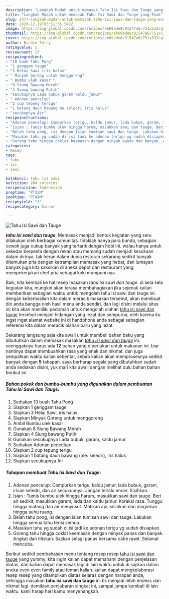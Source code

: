 ```yaml
---
description: "Langkah Mudah untuk memasak Tahu Isi Sawi dan Tauge yang Enak"
title: "Langkah Mudah untuk memasak Tahu Isi Sawi dan Tauge yang Enak"
slug: 2477-langkah-mudah-untuk-memasak-tahu-isi-sawi-dan-tauge-yang-enak
date: 2020-12-19T03:51:35.542Z
image: https://img-global.cpcdn.com/recipes/eb69ade8c91547a6/751x532cq70/tahu-isi-sawi-dan-tauge-foto-resep-utama.jpg
thumbnail: https://img-global.cpcdn.com/recipes/eb69ade8c91547a6/751x532cq70/tahu-isi-sawi-dan-tauge-foto-resep-utama.jpg
cover: https://img-global.cpcdn.com/recipes/eb69ade8c91547a6/751x532cq70/tahu-isi-sawi-dan-tauge-foto-resep-utama.jpg
author: Birdie Terry
ratingvalue: 5
reviewcount: 13
recipeingredient:
- "10 buah Tahu Pong"
- "1 genggam tauge"
- "3 Helai Sawi iris halus"
- " Minyak Goreng untuk menggoreng"
- " Bumbu ulek kasar "
- "8 Siung Bawang Merah"
- "4 Siung bawang Putih"
- "secukupnya Lada bubuk garam kaldu jamur"
- " Adonan pencelup"
- "2 cup tepung terigu"
- "1 batang daun bawang me seledri iris halus"
- "secukupnya Air"
recipeinstructions:
- "Adonan pencelup: Campurkan terigu, kaldu jamur, lada bubuk, garam, irisan seledri, dan air secukupnya. Jangan terlalu encer. Sisihkan."
- "Isian : Tumis bumbu ulek hingga harum, masukkan sawi dan tauge. Beri air sedikit, masukkan garam, lada dan kaldu jamur. Koreksi rasa. Tunggu hingga matang dan air menyusut. Matikan api, sisihkan dan dinginkan hingga suhu ruang."
- "Belah tahu pong, isi dengan isian tumisan sawi dan tauge. Lakukan hingga semua tahu terisi semua."
- "Masukan tahu yg sudah di isi tadi ke adonan terigu yg sudah disiapkan."
- "Goreng tahu hingga coklat keemasan dengan minyak panas dan banyak. Angkat dan titiskan. Sajikan selagi panas bersama cabe rawit. Selamat mencoba."
categories:
- Resep
tags:
- tahu
- isi
- sawi

katakunci: tahu isi sawi 
nutrition: 204 calories
recipecuisine: Indonesian
preptime: "PT32M"
cooktime: "PT49M"
recipeyield: "3"
recipecategory: Dinner

---
```



![Tahu Isi Sawi dan Tauge](https://img-global.cpcdn.com/recipes/eb69ade8c91547a6/751x532cq70/tahu-isi-sawi-dan-tauge-foto-resep-utama.jpg)

<b><i>tahu isi sawi dan tauge</i></b>, Memasak menjadi bentuk kegiatan yang seru dilakukan oleh berbagai komunitas. tidaklah hanya para bunda, sebagian cowok juga cukup banyak yang tertarik dengan hobi ini. walau hanya untuk sekedar berpesta dengan rekan atau memang sudah menjadi kesukaan dalam dirinya. tak heran dalam dunia restoran sekarang sedikit banyak ditemukan pria dengan ketrampilan memasak yang hebat, dan lumayan banyak juga kita saksikan di aneka depot dan restaurant yang mempekerjakan chef pria sebagai koki mumpuni nya.

Baik, kita kembali ke hal resep masakan <i>tahu isi sawi dan tauge</i>. di sela sela kegiatan kita, mungkin akan terasa membahagiakan jika sejenak kalian memberikan sebagian waktu untuk mengolah tahu isi sawi dan tauge ini. dengan keberhasilan kita dalam meracik masakan tersebut, akan membuat diri anda bangga oleh hasil menu anda sendiri. dan lagi disini melalui situs ini kita akan memiliki pedoman untuk mengolah olahan <u>tahu isi sawi dan tauge</u> tersebut menjadi hidangan yang lezat dan sempurna, oleh karena itu ingat ingat alamat website ini di handphone anda sebagai sebagian referensi kita dalam meracik olahan baru yang lezat.




Sekarang langsung saja kita awali untuk membeli bahan baku yang dibutuhkan dalam memasak masakan <u><i>tahu isi sawi dan tauge</i></u> ini. seenggaknya harus ada <b>12</b> bahan yang diperlukan untuk makanan ini. biar nantinya dapat membuahkan rasa yang enak dan nikmat. dan juga sempatkan waktu kalian sebentar, sebab kalian akan memprosesnya sedikit banyak dengan <b>5</b> tahapan. saya berharap segala yang dibutuhkan sudah anda sediakan disini, yuk mari kita awali dengan melihat dulu bahan bahan berikut ini.

<!--inarticleads1-->

##### Bahan pokok dan bumbu-bumbu yang digunakan dalam pembuatan Tahu Isi Sawi dan Tauge:

1. Sediakan 10 buah Tahu Pong
1. Siapkan 1 genggam tauge
1. Siapkan 3 Helai Sawi, iris halus
1. Siapkan  Minyak Goreng untuk menggoreng
1. Ambil  Bumbu ulek kasar :
1. Gunakan 8 Siung Bawang Merah
1. Siapkan 4 Siung bawang Putih
1. Gunakan secukupnya Lada bubuk, garam, kaldu jamur
1. Sediakan  Adonan pencelup:
1. Siapkan 2 cup tepung terigu
1. Siapkan 1 batang daun bawang (me: seledri), iris halus
1. Siapkan secukupnya Air




<!--inarticleads2-->

##### Tahapan membuat Tahu Isi Sawi dan Tauge:

1. Adonan pencelup: Campurkan terigu, kaldu jamur, lada bubuk, garam, irisan seledri, dan air secukupnya. Jangan terlalu encer. Sisihkan.
1. Isian : Tumis bumbu ulek hingga harum, masukkan sawi dan tauge. Beri air sedikit, masukkan garam, lada dan kaldu jamur. Koreksi rasa. Tunggu hingga matang dan air menyusut. Matikan api, sisihkan dan dinginkan hingga suhu ruang.
1. Belah tahu pong, isi dengan isian tumisan sawi dan tauge. Lakukan hingga semua tahu terisi semua.
1. Masukan tahu yg sudah di isi tadi ke adonan terigu yg sudah disiapkan.
1. Goreng tahu hingga coklat keemasan dengan minyak panas dan banyak. Angkat dan titiskan. Sajikan selagi panas bersama cabe rawit. Selamat mencoba.




Berikut sedikit pembahasan menu tentang resep resep <u>tahu isi sawi dan tauge</u> yang yummy. kita ingin kalian dapat memahami dengan penjelasan diatas, dan kalian dapat memasak lagi di lain waktu untuk di sajikan dalam aneka even even family atau teman kalian. kalian dapat mengkolaborasi resep resep yang ditampilkan diatas selaras dengan harapan anda, sehingga masakan <b>tahu isi sawi dan tauge</b> ini bs menjadi lebih endess dan nikmat lagi. demikian penjabaran singkat ini, sampai jumpa kembali di lain waktu. kami harap hari kamu menyenangkan.
